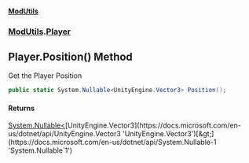 #### [ModUtils](index.md 'index')
### [ModUtils](ModUtils.md 'ModUtils').[Player](ModUtils.Player.md 'ModUtils.Player')

## Player.Position() Method

Get the Player Position

```csharp
public static System.Nullable<UnityEngine.Vector3> Position();
```

#### Returns
[System.Nullable&lt;](https://docs.microsoft.com/en-us/dotnet/api/System.Nullable-1 'System.Nullable`1')[UnityEngine.Vector3](https://docs.microsoft.com/en-us/dotnet/api/UnityEngine.Vector3 'UnityEngine.Vector3')[&gt;](https://docs.microsoft.com/en-us/dotnet/api/System.Nullable-1 'System.Nullable`1')